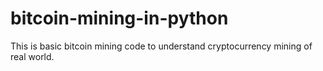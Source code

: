 # bitcoin-mining-in-python

This is basic bitcoin mining code to understand cryptocurrency mining of real world.
 
